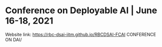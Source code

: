 # Conference on Deployable AI | June 16-18, 2021

Website link: https://rbc-dsai-iitm.github.io/RBCDSAI-FCAI CONFERENCE ON DAI/
